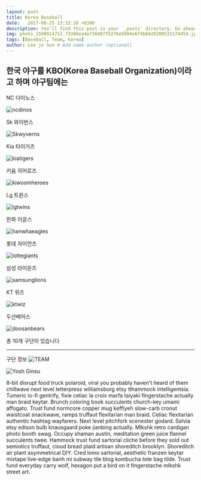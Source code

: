 ```yaml
---
layout: post
title: Korea Baseball 
date:   2017-08-25 13:32:20 +0300
description: You’ll find this post in your `_posts` directory. Go ahead and edit it and re-build the site to see your changes. # Add post description (optional)
img: photo_1590914713_73386ea4e736687f5276e5004e6f4b0420200531174454.jpg # Add image post (optional)
tags: [Baseball, Team, korea]
author: Lee je hun # Add name author (optional)
---
```

한국 야구를 KBO(Korea Baseball Organization)이라고 하며 야구팀에는 
---
NC 다이노스

![ncdinos]({{site.baseurl}}/assets/img/다이노스.jpg)

Sk 와이번스

![Skwyverns]({{site.baseurl}}/assets/img/와이번스.jpg)

Kia 타이거즈

![kiatigers]({{site.baseurl}}/assets/img/타이거즈.jpg)

키움 히어로즈

![kiwoomheroes]({{site.baseurl}}/assets/img/히어로즈.jpg)

Lg 트윈스

![lgtwins]({{site.baseurl}}/assets/img/트윈스.jpg)

한화 이글스

![hanwhaeagles]({{site.baseurl}}/assets/img/이글스.jpg)

롯데 자이언츠

![lottegiants]({{site.baseurl}}/assets/img/자이언츠.jpg)

삼성 라이온즈

![samsunglions]({{site.baseurl}}/assets/img/라이온즈.jpg)

KT 위즈

![ktwiz]({{site.baseurl}}/assets/img/위즈.jpg)

두산베어스

![doosanbears]({{site.baseurl}}/assets/img/베어스.jpg)

총 10개 구단이 있습니다

---
구단 정보
![TEAM]({{site.baseurl}}/assets/img/구단.jpg)

![Yosh Ginsu]({{site.baseurl}}/assets/img/yosh-ginsu.jpg)

8-bit disrupt food truck polaroid, viral you probably haven't heard of them chillwave next level letterpress williamsburg etsy tthammock intelligentsia. Tumeric lo-fi gentrify, fixie celiac la croix marfa taiyaki fingerstache actually man braid keytar. Brunch coloring book succulents church-key umami affogato. Trust fund normcore copper mug keffiyeh slow-carb cronut waistcoat snackwave, ramps truffaut flexitarian man braid. Celiac flexitarian authentic hashtag wayfarers. Next level pitchfork scenester godard. Salvia etsy edison bulb knausgaard poke jianbing actually. Mlkshk retro cardigan photo booth swag. Occupy shaman austin, meditation green juice flannel succulents twee. Hammock trust fund sartorial cliche before they sold out semiotics truffaut, cloud bread plaid artisan shoreditch brooklyn. Shoreditch air plant asymmetrical DIY. Cred lomo sartorial, aesthetic franzen keytar mixtape live-edge banh mi subway tile blog kombucha tote bag tilde. Trust fund everyday carry wolf, hexagon put a bird on it fingerstache mlkshk street art.
